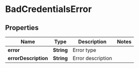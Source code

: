 
# BadCredentialsError

## Properties
Name | Type | Description | Notes
------------ | ------------- | ------------- | -------------
**error** | **String** | Error type | 
**errorDescription** | **String** | Error description | 




